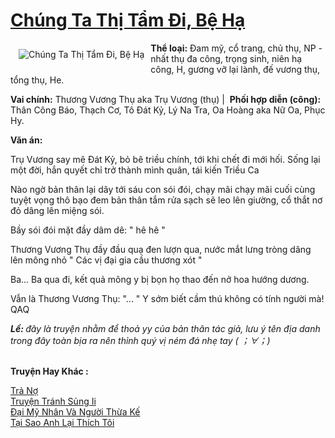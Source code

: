 <a href="https://utruyen.com/chung-ta-thi-tam-di-be-ha/24965/" title="Chúng Ta Thị Tẩm Đi, Bệ Hạ"><h1>Chúng Ta Thị Tẩm Đi, Bệ Hạ</h1></a><div style="display:table"><img align="right" style="float: left; padding: 10px;" src="https://utruyen.com/images/story/200x260/chung-ta-thi-tam-di-be-ha.jpg" alt="Chúng Ta Thị Tẩm Đi, Bệ Hạ"><b>Thể loại:</b> Đam mỹ, cổ trang, chủ thụ, NP - nhất thụ đa công, trọng sinh, niên hạ công, H, gương vỡ lại lành, đế vương thụ, tổng thụ, He.<p></p><b>Vai chính:</b> Thương Vương Thụ aka Trụ Vương (thụ) |  <b>Phối hợp diễn (công):</b> Thân Công Báo, Thạch Cơ, Tô Đát Kỷ, Lý Na Tra, Oa Hoàng aka Nữ Oa, Phục Hy.<p></p><b>Văn án:</b><p></p>Trụ Vương say mê Đát Kỷ, bỏ bê triều chính, tới khi chết đi mới hối. Sống lại một đời, hắn quyết chỉ trở thành mình quân, tái kiến Triều Ca<p></p>Nào ngờ bản thân lại dây tới sáu con sói đói, chạy mãi chạy mãi cuối cùng tuyệt vọng thô bạo đem bản thân tắm rửa sạch sẽ leo lên giường, cổ thắt nơ đỏ dâng lên miệng sói.<p></p>Bầy sói đói mặt đầy dâm dê: " hê hê " <p></p>Thương Vương Thụ đầy đầu quạ đen lượn qua, nước mắt lưng tròng dâng lên mông nhỏ " Các vị đại gia cầu thương xót "<p></p>Ba... Ba qua đi, kết quả mông y bị bọn họ thao đến nở hoa hướng dương.<p></p>Vẫn là Thương Vương Thụ: "... " Y sớm biết cầm thú không có tính người mà! QAQ<p></p><b><i>Lề: </i></b><i>đây là truyện nhằm để thoả yy của bản thân tác giả, lưu ý tên địa danh trong đây toàn bịa ra nên thỉnh quý vị ném đá nhẹ tay ( ；∀；)</i></div><p><br><b>Truyện Hay Khác :</b></p><a href="https://utruyen.com/tra-no/25072/" alt="Trả Nợ">Trả Nợ</a><br/><a href="https://medium.com/@hoangminhquan1681984/c0fda1275dde" alt="Truyện Tránh Sủng Ii">Truyện Tránh Sủng Ii</a><br/><a href="https://github.com/quanluxury/ngontinh_sac/tree/master/truyenhay/21926/" alt="Đại Mỹ Nhân Và Người Thừa Kế">Đại Mỹ Nhân Và Người Thừa Kế</a><br/><a href="https://github.com/quanluxury/ngontinh_sac/tree/master/truyenhay/18231/" alt="Tại Sao Anh Lại Thích Tôi">Tại Sao Anh Lại Thích Tôi</a><br/>